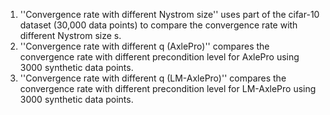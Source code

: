 1. ''Convergence rate with different Nystrom size'' uses part of the cifar-10 dataset (30,000 data points) to compare the convergence rate with different Nystrom size s.
2. ''Convergence rate with different q (AxlePro)'' compares the convergence rate with different precondition level for AxlePro using 3000 synthetic data points.
3. ''Convergence rate with different q (LM-AxlePro)'' compares the convergence rate with different precondition level for LM-AxlePro using 3000 synthetic data points.
